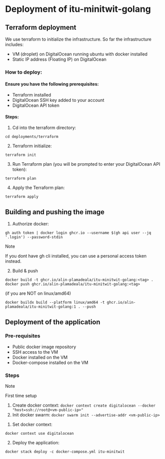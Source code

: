 # Deployment of itu-minitwit-golang

## Terraform deployment

We use terraform to initialize the infrastructure. So far the infrastructure includes:

* VM (droplet) on DigitalOcean running ubuntu with docker installed
* Static IP address (Floating IP) on DigitalOcean

### How to deploy:

#### Ensure you have the following prerequisites:

* Terraform installed
* DigitalOcean SSH key added to your account
* DigitalOcean API token

#### Steps:

1. Cd into the terraform directory:

```shell
cd deployments/terraform
```

2. Terraform initialize:

```shell
terraform init
```

3. Run Terraform plan (you will be prompted to enter your DigitalOcean API token):

```shell
terraform plan
```

4. Apply the Terraform plan:

```shell
terraform apply
```

## Building and pushing the image

1. Authorize docker:

```shell
gh auth token | docker login ghcr.io --username $(gh api user --jq '.login') --password-stdin
```

> [!NOTE]
> If you dont have gh cli installed, you can use a personal access token instead.

2. Build & push

```shell
docker build -t ghcr.io/alin-plamadeala/itu-minitwit-golang:<tag> .
docker push ghcr.io/alin-plamadeala/itu-minitwit-golang:<tag>
```

(if you are NOT on linux/amd64)

```shell
docker buildx build --platform linux/amd64 -t ghcr.io/alin-plamadeala/itu-minitwit-golang:1 . --push
```

## Deployment of the application

### Pre-requisites

* Public docker image repository
* SSH access to the VM
* Docker installed on the VM
* Docker-compose installed on the VM

### Steps

> [!NOTE]
> First time setup
> 1. Create docker context: `docker context create digitalocean --docker "host=ssh://root@<vm-public-ip>"`
> 2. Init docker swarm: `docker swarm init --advertise-addr <vm-public-ip>`

1. Set docker context:

```shell
docker context use digitalocean
```

2. Deploy the application:

```shell
docker stack deploy -c docker-compose.yml itu-minitwit
```
